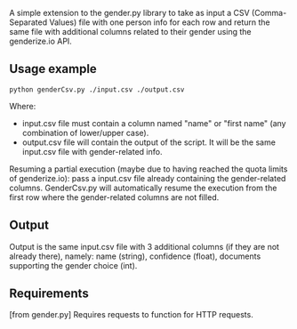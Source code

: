 A simple extension to the gender.py library to take as input a CSV (Comma-Separated Values) file with one person info for each row and return the same file with additional columns related to their gender using the genderize.io API.

Usage example
-------
```
python genderCsv.py ./input.csv ./output.csv
```
Where:

- input.csv file must contain a column named "name" or "first name" (any combination of lower/upper case).
- output.csv file will contain the output of the script. It will be the same input.csv file with gender-related info.

Resuming a partial execution (maybe due to having reached the quota limits of genderize.io):
pass a input.csv file already containing the gender-related columns. GenderCsv.py will automatically resume the execution from the first row where the gender-related columns are not filled. 

Output
-------

Output is the same input.csv file with 3 additional columns (if they are not already there), namely: name (string), confidence (float), documents supporting the gender choice (int).

Requirements
-------

[from gender.py] Requires requests to function for HTTP requests.
